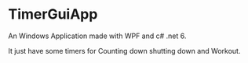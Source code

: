 # TimerGuiApp
 
An Windows Application made with WPF and c# .net 6.

It just have some timers for Counting down shutting down and Workout.
